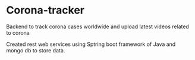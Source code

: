 # Corona-tracker

Backend to track corona cases worldwide and upload latest videos related to corona

Created rest web services using Sptring boot framework of Java and mongo db to store data.
